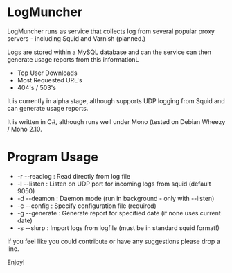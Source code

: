 LogMuncher
==========

LogMuncher runs as service that collects log from several popular proxy servers - including Squid and Varnish (planned.)

Logs are stored within a MySQL database and can the service can then generate usage reports from this informationL

* Top User Downloads
* Most Requested URL's
* 404's / 503's

It is currently in alpha stage, although supports UDP logging from Squid and can generate usage reports.

It is written in C#, although runs well under Mono (tested on Debian Wheezy / Mono 2.10.

Program Usage
=============

* -r --readlog  : Read directly from log file
* -l --listen   : Listen on UDP port for incoming logs from squid (default 9050)
* -d --deamon   : Daemon mode (run in background - only with --listen)
* -c --config   : Specify configuration file (required)
* -g --generate : Generate report for specified date (if none uses current date)
* -s --slurp    : Import logs from logfile (must be in standard squid format!)

If you feel like you could contribute or have any suggestions please drop a line.

Enjoy! 

